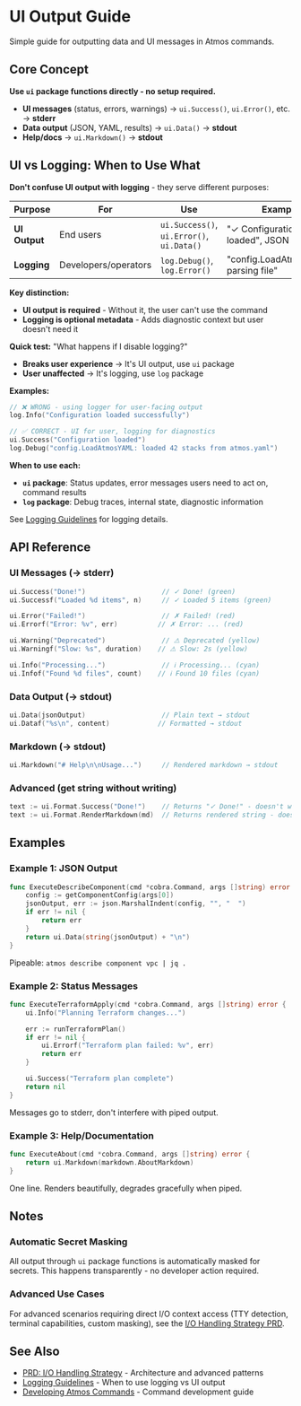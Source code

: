 # UI Output Guide

Simple guide for outputting data and UI messages in Atmos commands.

## Core Concept

**Use `ui` package functions directly - no setup required.**

- **UI messages** (status, errors, warnings) → `ui.Success()`, `ui.Error()`, etc. → **stderr**
- **Data output** (JSON, YAML, results) → `ui.Data()` → **stdout**
- **Help/docs** → `ui.Markdown()` → **stdout**

## UI vs Logging: When to Use What

**Don't confuse UI output with logging** - they serve different purposes:

| Purpose | For | Use | Example |
|---------|-----|-----|---------|
| **UI Output** | End users | `ui.Success()`, `ui.Error()`, `ui.Data()` | "✓ Configuration loaded", JSON output |
| **Logging** | Developers/operators | `log.Debug()`, `log.Error()` | "config.LoadAtmosYAML: parsing file" |

**Key distinction:**
- **UI output is required** - Without it, the user can't use the command
- **Logging is optional metadata** - Adds diagnostic context but user doesn't need it

**Quick test:** "What happens if I disable logging?"
- **Breaks user experience** → It's UI output, use `ui` package
- **User unaffected** → It's logging, use `log` package

**Examples:**

```go
// ❌ WRONG - using logger for user-facing output
log.Info("Configuration loaded successfully")

// ✅ CORRECT - UI for user, logging for diagnostics
ui.Success("Configuration loaded")
log.Debug("config.LoadAtmosYAML: loaded 42 stacks from atmos.yaml")
```

**When to use each:**

- **`ui` package**: Status updates, error messages users need to act on, command results
- **`log` package**: Debug traces, internal state, diagnostic information

See [Logging Guidelines](logging.md) for logging details.

## API Reference

### UI Messages (→ stderr)

```go
ui.Success("Done!")                   // ✓ Done! (green)
ui.Successf("Loaded %d items", n)     // ✓ Loaded 5 items (green)

ui.Error("Failed!")                   // ✗ Failed! (red)
ui.Errorf("Error: %v", err)          // ✗ Error: ... (red)

ui.Warning("Deprecated")              // ⚠ Deprecated (yellow)
ui.Warningf("Slow: %s", duration)    // ⚠ Slow: 2s (yellow)

ui.Info("Processing...")              // ℹ Processing... (cyan)
ui.Infof("Found %d files", count)    // ℹ Found 10 files (cyan)
```

### Data Output (→ stdout)

```go
ui.Data(jsonOutput)                   // Plain text → stdout
ui.Dataf("%s\n", content)            // Formatted → stdout
```

### Markdown (→ stdout)

```go
ui.Markdown("# Help\n\nUsage...")     // Rendered markdown → stdout
```

### Advanced (get string without writing)

```go
text := ui.Format.Success("Done!")    // Returns "✓ Done!" - doesn't write
text := ui.Format.RenderMarkdown(md)  // Returns rendered string - doesn't write
```

## Examples

### Example 1: JSON Output

```go
func ExecuteDescribeComponent(cmd *cobra.Command, args []string) error {
    config := getComponentConfig(args[0])
    jsonOutput, err := json.MarshalIndent(config, "", "  ")
    if err != nil {
        return err
    }
    return ui.Data(string(jsonOutput) + "\n")
}
```

Pipeable: `atmos describe component vpc | jq .`

### Example 2: Status Messages

```go
func ExecuteTerraformApply(cmd *cobra.Command, args []string) error {
    ui.Info("Planning Terraform changes...")

    err := runTerraformPlan()
    if err != nil {
        ui.Errorf("Terraform plan failed: %v", err)
        return err
    }

    ui.Success("Terraform plan complete")
    return nil
}
```

Messages go to stderr, don't interfere with piped output.

### Example 3: Help/Documentation

```go
func ExecuteAbout(cmd *cobra.Command, args []string) error {
    return ui.Markdown(markdown.AboutMarkdown)
}
```

One line. Renders beautifully, degrades gracefully when piped.

## Notes

### Automatic Secret Masking

All output through `ui` package functions is automatically masked for secrets. This happens transparently - no developer action required.

### Advanced Use Cases

For advanced scenarios requiring direct I/O context access (TTY detection, terminal capabilities, custom masking), see the [I/O Handling Strategy PRD](prd/io-handling-strategy.md).

## See Also

- [PRD: I/O Handling Strategy](prd/io-handling-strategy.md) - Architecture and advanced patterns
- [Logging Guidelines](logging.md) - When to use logging vs UI output
- [Developing Atmos Commands](developing-atmos-commands.md) - Command development guide
